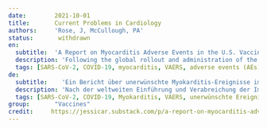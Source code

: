 ```yaml
---
date:        2021-10-01
title:       Current Problems in Cardiology
authors:     'Rose, J, McCullough, PA'
status:       withdrawn
en:
  subtitle:  'A Report on Myocarditis Adverse Events in the U.S. Vaccine Adverse Events Reporting System (VAERS) in Association with COVID-19 Injectable Biological Products'
  description: 'Following the global rollout and administration of the Pfizer Inc./BioNTech BNT162b2 and Moderna mRNA-1273 vaccines on December 17, 2020, in the United States, and of the Janssen Ad26.COV2.S product on April 1st, 2021, in an unprecedented manner, hundreds of thousands of individuals have reported adverse events (AEs) using the Vaccine Adverse Events Reports System (VAERS). We used VAERS data to examine cardiac AEs, primarily myocarditis, reported following injection of the first or second dose of the COVID-19 injectable products. Myocarditis rates reported in VAERS were significantly higher in youths between the ages of 13 to 23 (p<0.0001) with ∼80% occurring in males. Within 8 weeks of the public offering of COVID-19 products to the 12-15-year-old age group, we found 19 times the expected number of myocarditis cases in the vaccination volunteers over background myocarditis rates for this age group. In addition, a 5-fold increase in myocarditis rate was observed subsequent to dose 2 as opposed to dose 1 in 15-year-old males. A total of 67% of all cases occurred with BNT162b2. Of the total myocarditis AE reports, 6 individuals died (1.1%) and of these, 2 were under 20 years of age - 1 was 13. These findings suggest a markedly higher risk for myocarditis subsequent to COVID-19 injectable product use than for other known vaccines, and this is well above known background rates for myocarditis. COVID-19 injectable products are novel and have a genetic, pathogenic mechanism of action causing uncontrolled expression of SARS-CoV-2 spike protein within human cells. When you combine this fact with the temporal relationship of AE occurrence and reporting, biological plausibility of cause and effect, and the fact that these data are internally and externally consistent with emerging sources of clinical data, it supports a conclusion that the COVID-19 biological products are deterministic for the myocarditis cases observed after injection. >>This article [https://doi.org/10.1016/j.cpcardiol.2021.101011] has been withdrawn at the request of the author(s) and/or editor. The Publisher apologizes for any inconvenience this may cause. The full Elsevier Policy on Article Withdrawal can be found at http://www.elsevier.com/locate/withdrawalpolicy.'
  tags: [SARS-CoV-2, COVID-19, myocarditis, VAERS, adverse events (AEs), COVID-19-Injection-Related Myocarditis (CIRM)]
de: 
  subtitle:    'Ein Bericht über unerwünschte Myokarditis-Ereignisse im U.S. Vaccine Adverse Events Reporting System (VAERS) in Verbindung mit COVID-19 injizierbaren biologischen Produkten'
  description: 'Nach der weltweiten Einführung und Verabreichung der Impfstoffe Pfizer Inc./BioNTech BNT162b2 und Moderna mRNA-1273 am 17. Dezember 2020 in den Vereinigten Staaten und des Janssen-Produkts Ad26.COV2.S am 1. April 2021 haben Hunderttausende von Personen über das Vaccine Adverse Events Reports System (VAERS) unerwünschte Ereignisse (AEs) gemeldet, die in dieser Form noch nie aufgetreten sind. Wir haben die VAERS-Daten verwendet, um kardiale Nebenwirkungen, vor allem Myokarditis, zu untersuchen, die nach der Injektion der ersten oder zweiten Dosis der injizierbaren COVID-19-Produkte gemeldet wurden. Die in VAERS gemeldeten Myokarditis-Raten waren bei Jugendlichen im Alter von 13 bis 23 Jahren signifikant höher (p<0,0001), wobei ∼80 % bei Männern auftraten. Innerhalb von 8 Wochen nach dem öffentlichen Angebot von COVID-19-Produkten für die Altersgruppe der 12- bis 15-Jährigen fanden wir bei den geimpften Probanden das 19-fache der erwarteten Anzahl von Myokarditisfällen im Vergleich zu den Hintergrundraten für Myokarditis in dieser Altersgruppe. Darüber hinaus wurde bei den 15-jährigen Männern nach der zweiten Dosis ein 5-facher Anstieg der Myokarditisrate gegenüber der ersten Dosis beobachtet. Insgesamt 67 % aller Fälle traten unter BNT162b2 auf. Von den insgesamt gemeldeten Myokarditis-Fällen starben 6 Personen (1,1 %), von denen 2 unter 20 Jahre alt waren - 1 war 13 Jahre alt. Diese Ergebnisse deuten auf ein deutlich höheres Myokarditis-Risiko nach der Verabreichung von COVID-19-Injektionspräparaten hin als bei anderen bekannten Impfstoffen, und dies liegt weit über den bekannten Hintergrundraten für Myokarditis. Die injizierbaren COVID-19-Produkte sind neu und haben einen genetischen, pathogenen Wirkmechanismus, der eine unkontrollierte Expression des SARS-CoV-2-Spike-Proteins in menschlichen Zellen bewirkt. Kombiniert man diese Tatsache mit dem zeitlichen Zusammenhang des Auftretens von SARS und der Berichterstattung, der biologischen Plausibilität von Ursache und Wirkung und der Tatsache, dass diese Daten intern und extern mit neuen Quellen klinischer Daten übereinstimmen, kann man zu dem Schluss kommen, dass die biologischen COVID-19-Produkte für die nach der Injektion beobachteten Myokarditis-Fälle ausschlaggebend sind. >>Dieser Artikel [https://doi.org/10.1016/j.cpcardiol.2021.101011] wurde auf Wunsch des Autors/der Autoren und/oder des Herausgebers zurückgezogen. Der Verlag entschuldigt sich für die damit verbundenen Unannehmlichkeiten. Die vollständige Elsevier-Richtlinie zur Rücknahme von Artikeln finden Sie unter http://www.elsevier.com/locate/withdrawalpolicy.<<'
  tags: [SARS-CoV-2, COVID-19, Myokarditis, VAERS, unerwünschte Ereignisse (AEs), COVID-19-Injektionsbedingte Myokarditis (CIRM)]
group:       "Vaccines"
credit:     https://jessicar.substack.com/p/a-report-on-myocarditis-adverse-events
---
```

